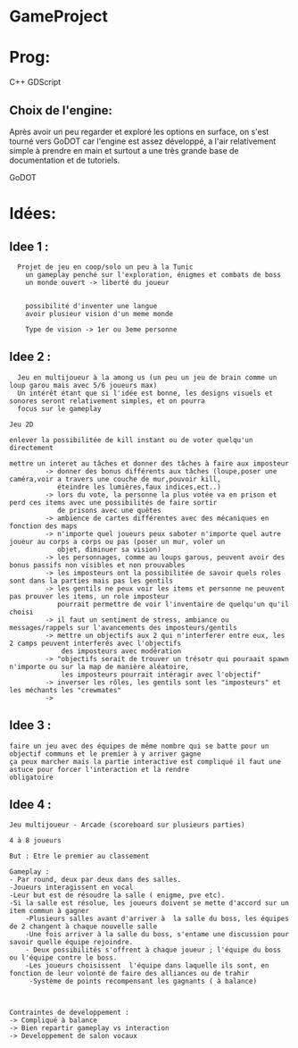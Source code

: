 # GameProject

# Prog:
C++
GDScript

## Choix de l'engine:
	
Après avoir un peu regarder et exploré les options en surface, on s'est tourné vers GoDOT car l'engine est assez développé, a l'air relativement simple à prendre en main et surtout a une très grande base de documentation et de tutoriels.

GoDOT

# Idées:
## Idee 1 : 
	  Projet de jeu en coop/solo un peu à la Tunic 
		un gameplay penché sur l'exploration, énigmes et combats de boss
		un monde ouvert -> liberté du joueur
	
	
		possibilité d'inventer une langue 
		avoir plusieur vision d'un meme monde
	
		Type de vision -> 1er ou 3eme personne

## Idee 2 : 
	  Jeu en multijoueur à la among us (un peu un jeu de brain comme un loup garou mais avec 5/6 joueurs max)
	  Un intérêt étant que si l'idée est bonne, les designs visuels et sonores seront relativement simples, et on pourra 
	  focus sur le gameplay 
	
	Jeu 2D 
	
	enlever la possibilitée de kill instant ou de voter quelqu'un directement
	
	mettre un interet au tâches et donner des tâches à faire aux imposteur 
			 -> donner des bonus différents aux tâches (loupe,poser une caméra,voir a travers une couche de mur,pouvoir kill, 
				éteindre les lumières,faux indices,ect..)
			 -> lors du vote, la personne la plus votée va en prison et perd ces items avec une possibilités de faire sortir 
			 	de prisons avec une quêtes
			 -> ambience de cartes différentes avec des mécaniques en fonction des maps
			 -> n'importe quel joueurs peux saboter n'importe quel autre joueur au corps a corps ou pas (poser un mur, voler un 
				objet, diminuer sa vision)
			 -> les personnages, comme au loups garous, peuvent avoir des bonus passifs non visibles et non prouvables
			 -> les imposteurs ont la possibilitée de savoir quels roles sont dans la parties mais pas les gentils
			 -> les gentils ne peux voir les items et personne ne peuvent pas prouver les items, un role imposteur 
				pourrait permettre de voir l'inventaire de quelqu'un qu'il choisi
			 -> il faut un sentiment de stress, ambiance ou messages/rappels sur l'avancements des imposteurs/gentils
			 -> mettre un objectifs aux 2 qui n'interferer entre eux, les 2 camps peuvent interferés avec l'objectifs
				 des imposteurs avec modération
			 -> "objectifs serait de trouver un trésotr qui pouraait spawn n'importe ou sur la map de manière aléatoire,
				 les imposteurs pourrait intéragir avec l'objectif"
			 -> inverser les rôles, les gentils sont les "imposteurs" et les méchants les "crewmates" 
			 -> 
			
			
## Idee 3 :
	faire un jeu avec des équipes de même nombre qui se batte pour un objectif communs et le premier à y arriver gagne
	ça peux marcher mais la partie interactive est compliqué il faut une astuce pour forcer l'interaction et la rendre
	obligatoire

 ## Idee 4 : 
 	Jeu multijoueur - Arcade (scoreboard sur plusieurs parties) 

   	4 à 8 joueurs
  
  	But : Etre le premier au classement

   	Gameplay :
	- Par round, deux par deux dans des salles.
 	-Joueurs interagissent en vocal
  	-Leur but est de résoudre la salle ( enigme, pve etc). 
   	-Si la salle est résolue, les joueurs doivent se mette d'accord sur un item commun à gagner
		-Plusieurs salles avant d'arriver à  la salle du boss, les équipes de 2 changent à chaque nouvelle salle
		-Une fois arriver à la salle du boss, s'entame une discussion pour savoir quelle équipe rejoindre.
	 	- Deux possibilités s'offrent à chaque joueur ; l'équipe du boss ou l'équipe contre le boss. 
	  	-Les joueurs choisissent  l'équipe dans laquelle ils sont, en fonction de leur volonté de faire des alliances ou de trahir
	  	 -Système de points recompensant les gagnants ( à balance)
	


	Contraintes de developpement : 
	-> Compliqué à balance 
	-> Bien repartir gameplay vs interaction
	-> Developpement de salon vocaux





   
